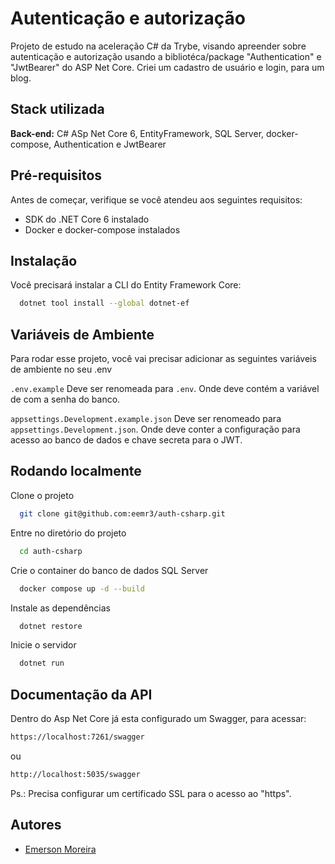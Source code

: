 # Autenticação e autorização

Projeto de estudo na aceleração C# da Trybe, visando apreender sobre autenticação e autorização usando a bibliotéca/package "Authentication" e "JwtBearer" do ASP Net Core.
Criei um cadastro de usuário e login, para um blog.

## Stack utilizada

**Back-end:** C# ASp Net Core 6, EntityFramework, SQL Server, docker-compose, Authentication e JwtBearer

## Pré-requisitos

Antes de começar, verifique se você atendeu aos seguintes requisitos:

- SDK do .NET Core 6 instalado
- Docker e docker-compose instalados

## Instalação

Você precisará instalar a CLI do Entity Framework Core:

```bash
  dotnet tool install --global dotnet-ef
```

## Variáveis de Ambiente

Para rodar esse projeto, você vai precisar adicionar as seguintes variáveis de ambiente no seu .env

`.env.example`
Deve ser renomeada para `.env`. Onde deve contém a variável de com a senha do banco.

`appsettings.Development.example.json`
Deve ser renomeado para `appsettings.Development.json`. Onde deve conter a configuração para acesso ao banco de dados e chave secreta para o JWT.

## Rodando localmente

Clone o projeto

```bash
  git clone git@github.com:eemr3/auth-csharp.git
```

Entre no diretório do projeto

```bash
  cd auth-csharp
```

Crie o container do banco de dados SQL Server

```bash
  docker compose up -d --build
```

Instale as dependências

```bash
  dotnet restore
```

Inicie o servidor

```bash
  dotnet run
```

## Documentação da API

Dentro do Asp Net Core já esta configurado um Swagger, para acessar:

```bash
https://localhost:7261/swagger
```

ou

```bash
http://localhost:5035/swagger
```

Ps.: Precisa configurar um certificado SSL para o acesso ao "https".

## Autores

- [Emerson Moreira](https://www.github.com/eemr3)
